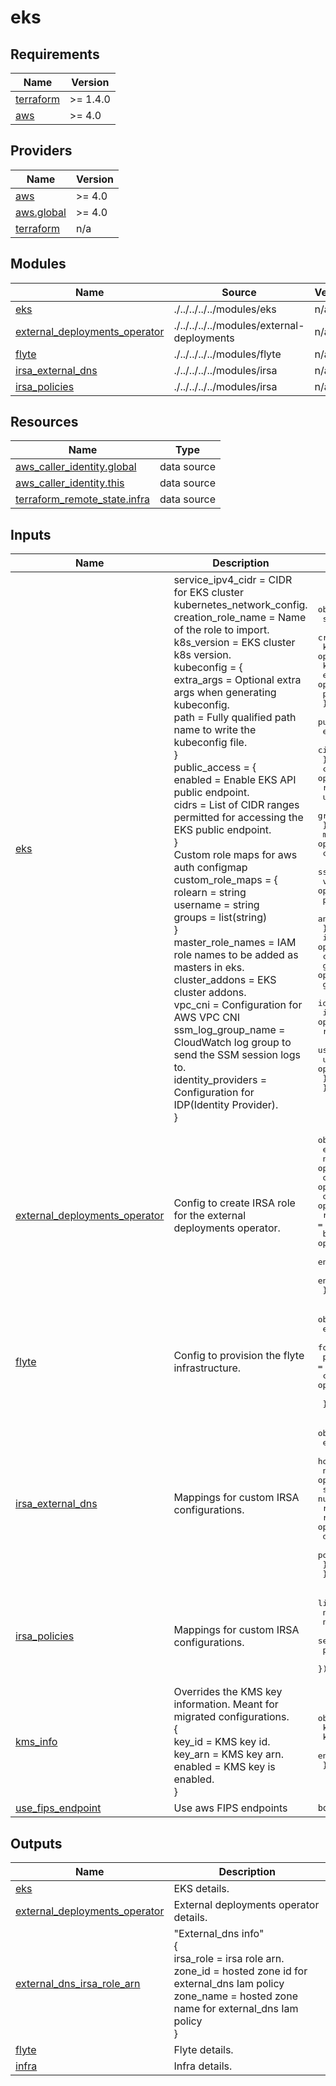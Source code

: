# eks

<!-- BEGIN_TF_DOCS -->
## Requirements

| Name | Version |
|------|---------|
| <a name="requirement_terraform"></a> [terraform](#requirement\_terraform) | >= 1.4.0 |
| <a name="requirement_aws"></a> [aws](#requirement\_aws) | >= 4.0 |

## Providers

| Name | Version |
|------|---------|
| <a name="provider_aws"></a> [aws](#provider\_aws) | >= 4.0 |
| <a name="provider_aws.global"></a> [aws.global](#provider\_aws.global) | >= 4.0 |
| <a name="provider_terraform"></a> [terraform](#provider\_terraform) | n/a |

## Modules

| Name | Source | Version |
|------|--------|---------|
| <a name="module_eks"></a> [eks](#module\_eks) | ./../../../../modules/eks | n/a |
| <a name="module_external_deployments_operator"></a> [external\_deployments\_operator](#module\_external\_deployments\_operator) | ./../../../../modules/external-deployments | n/a |
| <a name="module_flyte"></a> [flyte](#module\_flyte) | ./../../../../modules/flyte | n/a |
| <a name="module_irsa_external_dns"></a> [irsa\_external\_dns](#module\_irsa\_external\_dns) | ./../../../../modules/irsa | n/a |
| <a name="module_irsa_policies"></a> [irsa\_policies](#module\_irsa\_policies) | ./../../../../modules/irsa | n/a |

## Resources

| Name | Type |
|------|------|
| [aws_caller_identity.global](https://registry.terraform.io/providers/hashicorp/aws/latest/docs/data-sources/caller_identity) | data source |
| [aws_caller_identity.this](https://registry.terraform.io/providers/hashicorp/aws/latest/docs/data-sources/caller_identity) | data source |
| [terraform_remote_state.infra](https://registry.terraform.io/providers/hashicorp/terraform/latest/docs/data-sources/remote_state) | data source |

## Inputs

| Name | Description | Type | Default | Required |
|------|-------------|------|---------|:--------:|
| <a name="input_eks"></a> [eks](#input\_eks) | service\_ipv4\_cidr = CIDR for EKS cluster kubernetes\_network\_config.<br/>    creation\_role\_name = Name of the role to import.<br/>    k8s\_version = EKS cluster k8s version.<br/>    kubeconfig = {<br/>      extra\_args = Optional extra args when generating kubeconfig.<br/>      path       = Fully qualified path name to write the kubeconfig file.<br/>    }<br/>    public\_access = {<br/>      enabled = Enable EKS API public endpoint.<br/>      cidrs   = List of CIDR ranges permitted for accessing the EKS public endpoint.<br/>    }<br/>    Custom role maps for aws auth configmap<br/>    custom\_role\_maps = {<br/>      rolearn  = string<br/>      username = string<br/>      groups   = list(string)<br/>    }<br/>    master\_role\_names  = IAM role names to be added as masters in eks.<br/>    cluster\_addons     = EKS cluster addons.<br/>    vpc\_cni            = Configuration for AWS VPC CNI<br/>    ssm\_log\_group\_name = CloudWatch log group to send the SSM session logs to.<br/>    identity\_providers = Configuration for IDP(Identity Provider).<br/>  } | <pre>object({<br/>    service_ipv4_cidr  = optional(string)<br/>    creation_role_name = optional(string, null)<br/>    k8s_version        = optional(string)<br/>    kubeconfig = optional(object({<br/>      extra_args = optional(string)<br/>      path       = optional(string)<br/>    }), {})<br/>    public_access = optional(object({<br/>      enabled = optional(bool)<br/>      cidrs   = optional(list(string))<br/>    }), {})<br/>    custom_role_maps = optional(list(object({<br/>      rolearn  = string<br/>      username = string<br/>      groups   = list(string)<br/>    })))<br/>    master_role_names  = optional(list(string))<br/>    cluster_addons     = optional(list(string))<br/>    ssm_log_group_name = optional(string)<br/>    vpc_cni = optional(object({<br/>      prefix_delegation = optional(bool)<br/>      annotate_pod_ip   = optional(bool)<br/>    }))<br/>    identity_providers = optional(list(object({<br/>      client_id                     = string<br/>      groups_claim                  = optional(string)<br/>      groups_prefix                 = optional(string)<br/>      identity_provider_config_name = string<br/>      issuer_url                    = optional(string)<br/>      required_claims               = optional(map(string))<br/>      username_claim                = optional(string)<br/>      username_prefix               = optional(string)<br/>    })))<br/>  })</pre> | `{}` | no |
| <a name="input_external_deployments_operator"></a> [external\_deployments\_operator](#input\_external\_deployments\_operator) | Config to create IRSA role for the external deployments operator. | <pre>object({<br/>    enabled                         = optional(bool, false)<br/>    namespace                       = optional(string, "domino-compute")<br/>    operator_service_account_name   = optional(string, "pham-juno-operator")<br/>    operator_role_suffix            = optional(string, "external-deployments-operator")<br/>    repository_suffix               = optional(string, "external-deployments")<br/>    bucket_suffix                   = optional(string, "external-deployments")<br/>    enable_assume_any_external_role = optional(bool, true)<br/>    enable_in_account_deployments   = optional(bool, true)<br/>  })</pre> | `{}` | no |
| <a name="input_flyte"></a> [flyte](#input\_flyte) | Config to provision the flyte infrastructure. | <pre>object({<br/>    enabled                   = optional(bool, false)<br/>    force_destroy_on_deletion = optional(bool, true)<br/>    platform_namespace        = optional(string, "domino-platform")<br/>    compute_namespace         = optional(string, "domino-compute")<br/><br/>  })</pre> | `{}` | no |
| <a name="input_irsa_external_dns"></a> [irsa\_external\_dns](#input\_irsa\_external\_dns) | Mappings for custom IRSA configurations. | <pre>object({<br/>    enabled             = optional(bool, false)<br/>    hosted_zone_name    = optional(string, null)<br/>    namespace           = optional(string, null)<br/>    serviceaccount_name = optional(string, null)<br/>    rm_role_policy = optional(object({<br/>      remove           = optional(bool, false)<br/>      detach_from_role = optional(bool, false)<br/>      policy_name      = optional(string, "")<br/>    }), {})<br/>  })</pre> | `{}` | no |
| <a name="input_irsa_policies"></a> [irsa\_policies](#input\_irsa\_policies) | Mappings for custom IRSA configurations. | <pre>list(object({<br/>    name                = string<br/>    namespace           = string<br/>    serviceaccount_name = string<br/>    policy              = string #json<br/>  }))</pre> | `[]` | no |
| <a name="input_kms_info"></a> [kms\_info](#input\_kms\_info) | Overrides the KMS key information. Meant for migrated configurations.<br/>    {<br/>      key\_id  = KMS key id.<br/>      key\_arn = KMS key arn.<br/>      enabled = KMS key is enabled.<br/>    } | <pre>object({<br/>    key_id  = string<br/>    key_arn = string<br/>    enabled = bool<br/>  })</pre> | `null` | no |
| <a name="input_use_fips_endpoint"></a> [use\_fips\_endpoint](#input\_use\_fips\_endpoint) | Use aws FIPS endpoints | `bool` | `false` | no |

## Outputs

| Name | Description |
|------|-------------|
| <a name="output_eks"></a> [eks](#output\_eks) | EKS details. |
| <a name="output_external_deployments_operator"></a> [external\_deployments\_operator](#output\_external\_deployments\_operator) | External deployments operator details. |
| <a name="output_external_dns_irsa_role_arn"></a> [external\_dns\_irsa\_role\_arn](#output\_external\_dns\_irsa\_role\_arn) | "External\_dns info"<br/>  {<br/>    irsa\_role = irsa role arn.<br/>    zone\_id   = hosted zone id for external\_dns Iam policy<br/>    zone\_name = hosted zone name for external\_dns Iam policy<br/>  } |
| <a name="output_flyte"></a> [flyte](#output\_flyte) | Flyte details. |
| <a name="output_infra"></a> [infra](#output\_infra) | Infra details. |
<!-- END_TF_DOCS -->
